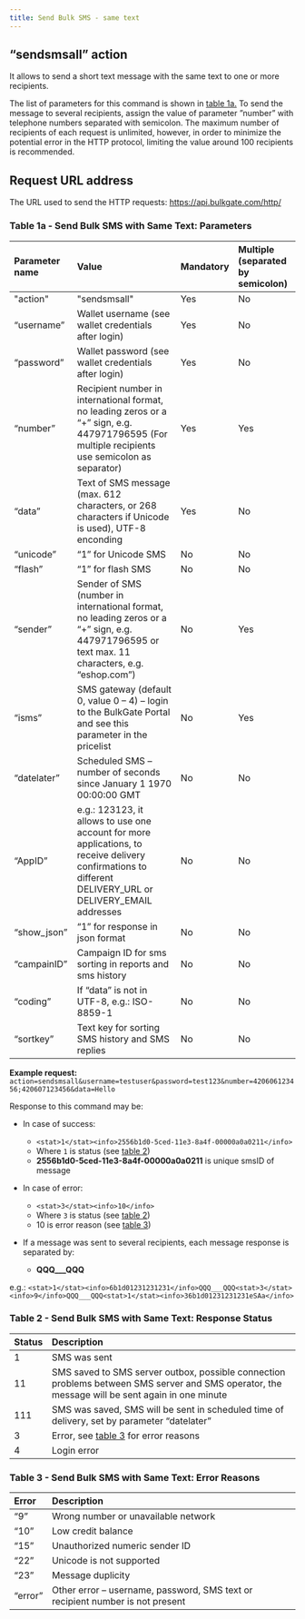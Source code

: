 ```yaml
---
title: Send Bulk SMS - same text
---
```


## “sendsmsall” action
It allows to send a short text message with the same text to one or more recipients. 

The list of parameters for this command is shown in [table 1a.](#table-1a---send-bulk-sms-with-same-text-parameters) To send the message to several recipients, assign the value of parameter ”number” with telephone numbers separated with semicolon. The maximum number of recipients of each request is unlimited, however, in order to minimize the potential error in the HTTP protocol, limiting the value around 100 recipients is recommended.

## Request URL address
The URL used to send the HTTP requests:
https://api.bulkgate.com/http/

### Table 1a - Send Bulk SMS with Same Text: Parameters

| Parameter name | Value | Mandatory | Multiple (separated by semicolon) |
|:--- |:--- |:--- |:--- |
| "action" | "sendsmsall" |	Yes |	No |
| “username” |	Wallet username (see wallet credentials after login) |	Yes	| No |
| “password” | Wallet password (see wallet credentials after login) |	Yes	| No |
| “number” |	Recipient number in international format, no leading zeros or a “+” sign, e.g. 447971796595 (For multiple recipients use semicolon as separator) |	Yes |	Yes |
| “data”	| Text of SMS message (max. 612 characters, or 268 characters if Unicode is used), UTF-8 enconding | Yes |	No |
| “unicode” |	“1” for Unicode SMS |	No | No |
| “flash”	| “1” for flash SMS	| No |	No |
| “sender”	| Sender of SMS (number in international format, no leading zeros or a “+” sign, e.g. 447971796595 or text max. 11 characters, e.g. “eshop.com”) |	No |	Yes |
| “isms”	| SMS gateway (default 0, value 0 – 4) – login to the BulkGate Portal and see this parameter in the pricelist |	No |	Yes |
| “datelater”	| Scheduled SMS – number of seconds since January 1 1970 00:00:00 GMT |	No |	No |
| “AppID” |	e.g.: 123123, it allows to use one account for more applications, to receive delivery confirmations to different  DELIVERY_URL or DELIVERY_EMAIL addresses	| No |	No |
| “show_json” |	“1” for response in json format |	No |	No |
| “campainID” |	Campaign  ID for sms sorting in reports and sms history |	No |	No |
| “coding”	| If “data” is not in UTF-8, e.g.: ISO-8859-1	| No |	No |
| “sortkey”	| Text key for sorting SMS history and SMS replies	| No |	No |


**Example request:**
`action=sendsmsall&username=testuser&password=test123&number=420606123456;420607123456&data=Hello`

Response to this command may be:
- In case of success:
  - `<stat>1</stat><info>2556b1d0-5ced-11e3-8a4f-00000a0a0211</info>`
  - Where `1` is status (see [table 2](#table-2---send-bulk-sms-with-same-text-response-status))
  - **2556b1d0-5ced-11e3-8a4f-00000a0a0211** is unique smsID of message
 
- In case of error:
  - `<stat>3</stat><info>10</info>`
  - Where `3` is status (see [table 2](#table-2---send-bulk-sms-with-same-text-response-status))
  - 10 is error reason (see [table 3](#table-3---send-bulk-sms-with-same-text-error-reasons))

- If a message was sent to several recipients, each message response is separated by:
  - **QQQ___QQQ**

e.g.: `<stat>1</stat><info>6b1d01231231231</info>QQQ___QQQ<stat>3</stat><info>9</info>QQQ___QQQ<stat>1</stat><info>36b1d01231231231eSAa</info>`


### Table 2 - Send Bulk SMS with Same Text: Response Status

| Status	| Description |
|:--- |:--- |
| 1 |	SMS was sent |
| 11 |	SMS saved to SMS server outbox, possible connection problems between SMS server and SMS operator, the message will be sent again in one minute |
| 111	| SMS was saved, SMS will be sent in scheduled time of delivery, set by parameter “datelater” |
| 3	| Error, see [table 3](#table-3---send-bulk-sms-with-same-text-error-reasons) for error reasons |
| 4	| Login error |


### Table 3 - Send Bulk SMS with Same Text: Error Reasons

| Error	| Description |
|:--- |:--- |
| “9”	| Wrong number or unavailable network |
| “10” |	Low credit balance |
| “15”	| Unauthorized numeric sender ID |
| “22”	| Unicode is not supported |
| “23”	| Message duplicity |
| “error”	| Other error – username, password, SMS text or recipient number is not present |
